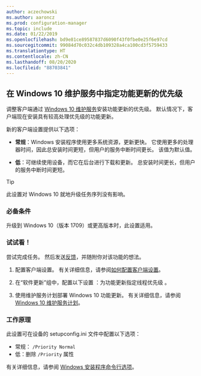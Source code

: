 ```yaml
---
author: aczechowski
ms.author: aaroncz
ms.prod: configuration-manager
ms.topic: include
ms.date: 01/22/2019
ms.openlocfilehash: bd9e81ce89587837d6090f43f0fbe0e25f6e97cd
ms.sourcegitcommit: 99084d70c032c4db109328a4ca100cd3f5759433
ms.translationtype: HT
ms.contentlocale: zh-CN
ms.lasthandoff: 08/20/2020
ms.locfileid: "88703841"
---
```

## <a name="specify-priority-for-feature-updates-in-windows-10-servicing"></a><a name="bkmk_neo"></a>在 Windows 10 维护服务中指定功能更新的优先级
<!--3734525-->

调整客户端通过 [Windows 10 维护服务](../../../../../osd/deploy-use/manage-windows-as-a-service.md)安装功能更新的优先级。 默认情况下，客户端现在安装具有较高处理优先级的功能更新。 

新的客户端设置提供以下选项： 

- **常规**：Windows 安装程序使用更多系统资源，更新更快。 它使用更多的处理器时间，因此总安装时间更短，但用户的服务中断时间更长。 该值为默认值。  

- **低**：可继续使用设备，而它在后台进行下载和更新。 总安装时间更长，但用户的服务中断时间更短。  

<!-- - **Not configured**: Configuration Manager doesn't make changes to the thread priority property in the setupconfig.ini configuration file.   -->


> [!Tip]  
> 此设置对 Windows 10 就地升级任务序列没有影响。  


### <a name="prerequisites"></a>必备条件

升级到 Windows 10（版本 1709）或更高版本时，此设置适用。  


### <a name="try-it-out"></a>试试看！

尝试完成任务。 然后发送[反馈](../../../../understand/find-help.md#product-feedback)，并随附你对该功能的想法。

1. 配置客户端设置。 有关详细信息，请参阅[如何配置客户端设置](../../../../clients/deploy/configure-client-settings.md)。  

2. 在“软件更新”组中，配置以下设置  ：为功能更新指定线程优先级  。  

3. 使用维护服务计划部署 Windows 10 功能更新。 有关详细信息，请参阅 [Windows 10 维护服务计划](../../../../../osd/deploy-use/manage-windows-as-a-service.md#BKMK_ServicingPlan)。  


### <a name="how-it-works"></a>工作原理

此设置可在设备的 setupconfig.ini 文件中配置以下选项：

- 常规：  `/Priority Normal`
- 低：删除 `/Priority` 属性 

有关详细信息，请参阅 [Windows 安装程序命令行选项](/windows-hardware/manufacture/desktop/windows-setup-command-line-options)。
